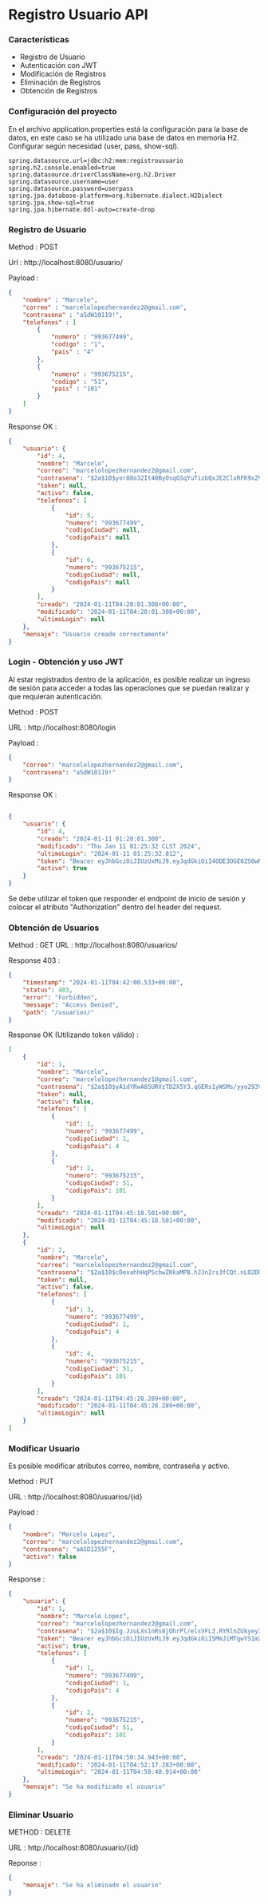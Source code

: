 # Registro Usuario API

### Características 

- Registro de Usuario
- Autenticación con JWT
- Modificación de Registros
- Eliminación de Registros
- Obtención de Registros


### Configuración del proyecto

En el archivo application.properties está la configuración para la base de datos, en este caso se ha utilizado una base de datos en memoria H2. Configurar según necesidad (user, pass, show-sql).

```properties
spring.datasource.url=jdbc:h2:mem:registrousuario
spring.h2.console.enabled=true
spring.datasource.driverClassName=org.h2.Driver
spring.datasource.username=user
spring.datasource.password=userpass
spring.jpa.database-platform=org.hibernate.dialect.H2Dialect
spring.jpa.show-sql=true
spring.jpa.hibernate.ddl-auto=create-drop
```

### Registro de Usuario
Method : POST

Url : http://localhost:8080/usuario/

Payload : 

```json
{
    "nombre" : "Marcelo",
    "correo" : "marcelolopezhernandez2@gmail.com",
    "contrasena" : "aSdW10119!",
    "telefonos" : [
        {
            "numero" : "993677499",
            "codigo" : "1",
            "pais" : "4"
        },
        {
            "numero" : "993675215",
            "codigo" : "51",
            "pais" : "101"
        }
    ]
}
```
Response OK : 
```json
{
    "usuario": {
        "id": 4,
        "nombre": "Marcelo",
        "correo": "marcelolopezhernandez2@gmail.com",
        "contrasena": "$2a$10$yor88o32It40ByOsqGSqYuTizbQxJE2ClxRFK9xZV871E0jRXgU82",
        "token": null,
        "activo": false,
        "telefonos": [
            {
                "id": 5,
                "numero": "993677499",
                "codigoCiudad": null,
                "codigoPais": null
            },
            {
                "id": 6,
                "numero": "993675215",
                "codigoCiudad": null,
                "codigoPais": null
            }
        ],
        "creado": "2024-01-11T04:20:01.308+00:00",
        "modificado": "2024-01-11T04:20:01.308+00:00",
        "ultimoLogin": null
    },
    "mensaje": "Usuario creado correctamente"
}
```

### Login - Obtención y uso JWT

Al estar registrados dentro de la aplicación, es posible realizar un ingreso de sesión para acceder a todas las operaciones que se puedan realizar y que requieran autenticación.

Method : POST

URL : http://localhost:8080/login

Payload : 

```json
{
    "correo": "marcelolopezhernandez2@gmail.com",
    "contrasena": "aSdW10119!"
}
```

Response OK :

```json

{
    "usuario": {
        "id": 4,
        "creado": "2024-01-11 01:20:01.308",
        "modificado": "Thu Jan 11 01:25:32 CLST 2024",
        "ultimoLogin": "2024-01-11 01:25:32.812",
        "token": "Bearer eyJhbGciOiJIUzUxMiJ9.eyJqdGkiOiI4ODE3OGE0ZS0wMWMyLTQ2YmYtOGFhNC02MjMxOWJlNmM0YmMiLCJzdWIiOiI0IDIwMjQtMDEtMTEgMDE6MjU6MzIuODEyIiwiYXV0aG9yaXRpZXMiOlsiUk9MRV9VU0VSIl0sImlhdCI6MTcwNDk0NzEzMiwiZXhwIjoxNzA0OTQ3NDMyfQ.6m-Mr51dsTS5L-awxq0vn5nrvxYhmvbWWjCHi2b85rYqohNMJq2Ndz7sLrCJZFZXJje3qwXR18VMJK-eXwYWJw",
        "activo": true
    }
}
```

Se debe utilizar el token que responder el endpoint de inicio de sesión y colocar el atributo "Authorization" dentro del header del request.


### Obtención de Usuarios
Method : GET
URL : http://localhost:8080/usuarios/

Response 403 : 

```json
{
    "timestamp": "2024-01-11T04:42:00.533+00:00",
    "status": 403,
    "error": "Forbidden",
    "message": "Access Denied",
    "path": "/usuarios/"
}
```

Response OK (Utilizando token válido) : 
```json
[
    {
        "id": 1,
        "nombre": "Marcelo",
        "correo": "marcelolopezhernandez1@gmail.com",
        "contrasena": "$2a$10$yA1dYRwA8SURVzTD2X5Y3.qGERs1yWSMs/yyo293VcCu6HhJdm4rm",
        "token": null,
        "activo": false,
        "telefonos": [
            {
                "id": 1,
                "numero": "993677499",
                "codigoCiudad": 1,
                "codigoPais": 4
            },
            {
                "id": 2,
                "numero": "993675215",
                "codigoCiudad": 51,
                "codigoPais": 101
            }
        ],
        "creado": "2024-01-11T04:45:18.501+00:00",
        "modificado": "2024-01-11T04:45:18.501+00:00",
        "ultimoLogin": null
    },
    {
        "id": 2,
        "nombre": "Marcelo",
        "correo": "marcelolopezhernandez2@gmail.com",
        "contrasena": "$2a$10$cDexahhHqPScbwZKkaMPB.hJJn2rs3fCQt.nLO2DUeNy.ubMeQG0e",
        "token": null,
        "activo": false,
        "telefonos": [
            {
                "id": 3,
                "numero": "993677499",
                "codigoCiudad": 1,
                "codigoPais": 4
            },
            {
                "id": 4,
                "numero": "993675215",
                "codigoCiudad": 51,
                "codigoPais": 101
            }
        ],
        "creado": "2024-01-11T04:45:28.289+00:00",
        "modificado": "2024-01-11T04:45:28.289+00:00",
        "ultimoLogin": null
    }
]
```

### Modificar Usuario
Es posible modificar atributos correo, nombre, contraseña y activo. 

Method : PUT

URL : http://localhost:8080/usuarios/{id}

Payload : 

```json
{
    "nombre": "Marcelo Lopez",
    "correo": "marcelolopezhernandez2@gmail.com",
    "contrasena": "aASD1255F",
    "activo": false
}
```

Response : 
```json
{
    "usuario": {
        "id": 1,
        "nombre": "Marcelo Lopez",
        "correo": "marcelolopezhernandez2@gmail.com",
        "contrasena": "$2a$10$Ig.JzuLXs1nRs8jOhrPl/elsVFL3.RYRlnZUkyey3cg1iVfidvaMy",
        "token": "Bearer eyJhbGciOiJIUzUxMiJ9.eyJqdGkiOiI5MmJiMTgwYS1mZTgxLTQ5YmMtOWUyYS1kZTg2MDE4MmUxNjIiLCJzdWIiOiIxIDIwMjQtMDEtMTEgMDE6NTA6NDAuOTE0IiwiYXV0aG9yaXRpZXMiOlsiUk9MRV9VU0VSIl0sImlhdCI6MTcwNDk0ODY0MCwiZXhwIjoxNzA0OTQ4OTQwfQ.gP5CQavQr_1-grA0gAmgSvznraN9U28VVgljXdjnGeBXGozr3EVru6xF1WuvklYVsVAFhUBME8TrnXhTnd_UwA",
        "activo": true,
        "telefonos": [
            {
                "id": 1,
                "numero": "993677499",
                "codigoCiudad": 1,
                "codigoPais": 4
            },
            {
                "id": 2,
                "numero": "993675215",
                "codigoCiudad": 51,
                "codigoPais": 101
            }
        ],
        "creado": "2024-01-11T04:50:34.943+00:00",
        "modificado": "2024-01-11T04:52:17.283+00:00",
        "ultimoLogin": "2024-01-11T04:50:40.914+00:00"
    },
    "mensaje": "Se ha modificado el usuario"
}
```


### Eliminar Usuario
METHOD : DELETE

URL : http://localhost:8080/usuario/{id}

Reponse : 

```json
{
    "mensaje": "Se ha eliminado el usuario"
}
```